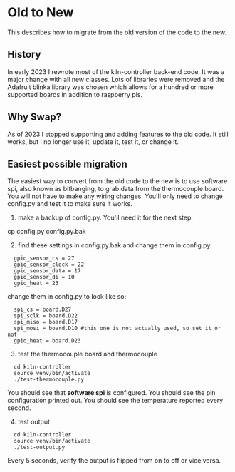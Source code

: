 Old to New
==========

This describes how to migrate from the old version of the code to the new.

## History

In early 2023 I rewrote most of the kiln-controller back-end code. It was a major change with all new classes. Lots of libraries were removed and the Adafruit blinka library was chosen which allows for a hundred or more supported boards in addition to raspberry pis.

## Why Swap?

As of 2023 I stopped supporting and adding features to the old code. It still works, but I no longer use it, update it, test it, or change it.

## Easiest possible migration

The easiest way to convert from the old code to the new is to use software spi, also known as bitbanging, to grab data from the thermocouple board. You will not have to make any wiring changes. You'll only need to change config.py and test it to make sure it works.

  1. make a backup of config.py. You'll need it for the next step.

  cp config.py config.py.bak

  2. find these settings in config.py.bak and change them in config.py:

```
  gpio_sensor_cs = 27
  gpio_sensor_clock = 22
  gpio_sensor_data = 17
  gpio_sensor_di = 10
  gpio_heat = 23
```

  change them in config.py to look like so:

```
  spi_cs = board.D27
  spi_sclk = board.D22
  spi_miso = board.D17
  spi_mosi = board.D10 #this one is not actually used, so set it or not
  gpio_heat = board.D23
```

  3. test the thermocouple board and thermocouple

```
  cd kiln-controller
  source venv/bin/activate
  ./test-thermocouple.py
```

  You should see that **software spi** is configured. You should see the pin configuration printed out. You should see the temperature reported every second.

  4. test output

```
  cd kiln-controller
  source venv/bin/activate
  ./test-output.py
```

  Every 5 seconds, verify the output is flipped from on to off or vice versa.


